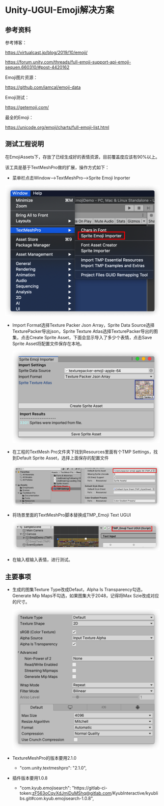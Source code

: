 # Unity-UGUI-Emoji解决方案

## 参考资料

参考博客：

https://virtualcast.jp/blog/2019/10/emoji/

https://forum.unity.com/threads/full-emoji-support-api-emoji-sequen.660310/#post-4420162

Emoji图片资源：

https://github.com/iamcal/emoji-data

Emoji测试：

https://getemoji.com/

最全的Emoji：

https://unicode.org/emoji/charts/full-emoji-list.html

## 测试工程说明

在EmojiAssets下，存放了已经生成好的表情资源，目前覆盖度应该有90%以上。

该工具是基于TextMeshPro做的扩展，操作方式如下：

- 菜单栏点击Window-->TextMeshPro-->Sprite Emoji Inporter

<img src="MarkDownPic/emoji_1.png" alt="emoji_1" style="zoom:50%;" />

- Import Format选择Texture Packer Json Array，Sprite Data Source选择TexturePacker导出json，Sprite Texture Atlas选择TexturePacker导出的图集，点击Create Sprite Asset，下面会显示导入了多少个表情，点击Save Sprite Asset将配置文件保存在本地。

  <img src="MarkDownPic/emoji_2.png" alt="emoji_2" style="zoom:50%;" />

- 在工程的TextMesh Pro文件夹下找到Resources里面有个TMP Settings，找到Default Sprite Asset，选择上面保存的配置文件

  <img src="MarkDownPic/emoji_3.png" alt="emoji_3" style="zoom:50%;" />

- 将场景里面的TextMeshPro脚本替换成TMP_Emoji Text UGUI

  <img src="MarkDownPic/emoji_4.png" alt="emoji_4" style="zoom:50%;" />

- 在输入框输入表情，进行测试。



## 主要事项

- 生成的图集Texture Type改成Defaut，Alpha Is Transparency勾选，Generate Mip Maps不勾选，如果图集大于2048，记得将Max Szie改成对应的尺寸。

  <img src="MarkDownPic/emoji_5.png" alt="emoji_5" style="zoom:50%;" />

- TextureMeshPro的版本要用2.1.0
  - "com.unity.textmeshpro": "2.1.0",
- 插件版本要用1.0.8
  - "com.kyub.emojisearch": "https://gitlab-ci-token:zF563oCqvXdJmiDuMShq@gitlab.com/KyubInteractive/kyublibs.git#com.kyub.emojisearch-1.0.8",